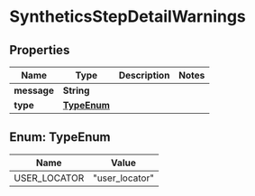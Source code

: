 

# SyntheticsStepDetailWarnings

## Properties

Name | Type | Description | Notes
------------ | ------------- | ------------- | -------------
**message** | **String** |  | 
**type** | [**TypeEnum**](#TypeEnum) |  | 



## Enum: TypeEnum

Name | Value
---- | -----
USER_LOCATOR | &quot;user_locator&quot;



